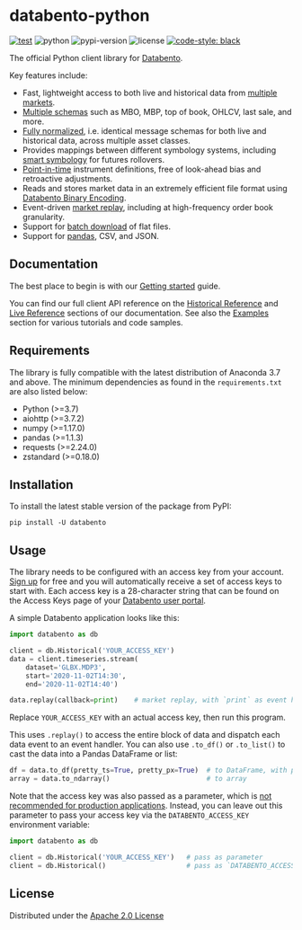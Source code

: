 # databento-python

[![test](https://github.com/databento/databento-python/actions/workflows/test.yml/badge.svg?branch=dev)](https://github.com/databento/databento-python/actions/workflows/test.yml)
![python](https://img.shields.io/badge/python-3.7+-blue.svg)
![pypi-version](https://img.shields.io/pypi/v/databento)
![license](https://img.shields.io/github/license/databento/databento-python?color=blue)
[![code-style: black](https://img.shields.io/badge/code%20style-black-000000.svg)](https://github.com/psf/black)

The official Python client library for [Databento](https://databento.com).

Key features include:
- Fast, lightweight access to both live and historical data from [multiple markets]().
- [Multiple schemas]() such as MBO, MBP, top of book, OHLCV, last sale, and more.
- [Fully normalized](), i.e. identical message schemas for both live and historical data, across multiple asset classes.
- Provides mappings between different symbology systems, including [smart symbology]() for futures rollovers.
- [Point-in-time]() instrument definitions, free of look-ahead bias and retroactive adjustments.
- Reads and stores market data in an extremely efficient file format using [Databento Binary Encoding]().
- Event-driven [market replay](), including at high-frequency order book granularity.
- Support for [batch download]() of flat files.
- Support for [pandas](), CSV, and JSON.

## Documentation
The best place to begin is with our [Getting started](https://docs.databento.com/getting-started?historical=python&live=python) guide.

You can find our full client API reference on the [Historical Reference](https://docs.databento.com/reference-historical?historical=python&live=python) and
[Live Reference](https://docs.databento.com/reference-live?historical=python&live=python) sections of our documentation. See also the
[Examples]() section for various tutorials and code samples.

## Requirements
The library is fully compatible with the latest distribution of Anaconda 3.7 and above.
The minimum dependencies as found in the `requirements.txt` are also listed below:
- Python (>=3.7)
- aiohttp (>=3.7.2)
- numpy (>=1.17.0)
- pandas (>=1.1.3)
- requests (>=2.24.0)
- zstandard (>=0.18.0)

## Installation
To install the latest stable version of the package from PyPI:

    pip install -U databento

## Usage
The library needs to be configured with an access key from your account.
[Sign up](https://databento.com/signup) for free and you will automatically
receive a set of access keys to start with. Each access key is a 28-character
string that can be found on the Access Keys page of your [Databento user portal](https://databento.com/platform/keys).

A simple Databento application looks like this:

```python
import databento as db

client = db.Historical('YOUR_ACCESS_KEY')
data = client.timeseries.stream(
    dataset='GLBX.MDP3',
    start='2020-11-02T14:30',
    end='2020-11-02T14:40')

data.replay(callback=print)    # market replay, with `print` as event handler
```

Replace `YOUR_ACCESS_KEY` with an actual access key, then run this program.

This uses `.replay()` to access the entire block of data
and dispatch each data event to an event handler. You can also use
`.to_df()` or `.to_list()` to cast the data into a Pandas DataFrame or list:

```python
df = data.to_df(pretty_ts=True, pretty_px=True)  # to DataFrame, with pretty formatting
array = data.to_ndarray()                        # to array
```

Note that the access key was also passed as a parameter, which is
[not recommended for production applications](https://docs0.databento.com/knowledge-base/new-users/securing-your-access-keys?historical=python&live=python).
Instead, you can leave out this parameter to pass your access key via the `DATABENTO_ACCESS_KEY` environment variable:

```python
import databento as db

client = db.Historical('YOUR_ACCESS_KEY')   # pass as parameter
client = db.Historical()                    # pass as `DATABENTO_ACCESS_KEY` environment variable
```

## License
Distributed under the [Apache 2.0 License](https://www.apache.org/licenses/LICENSE-2.0.html)
